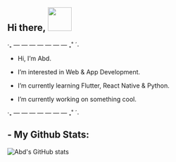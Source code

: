 ## Hi there, <a href="https://www.arstiae.com/"><img src="https://distok.top/stickers/754103543786504244/754108890559283200.gif" width="54px"></a> 
‧₊ — — — — — — — ₊˚ ˊ˗
- Hi, I’m Abd.

- I’m interested in Web & App Development.
 
- I’m currently learning Flutter, React Native & Python.

- I’m currently working on something cool.

‧₊ — — — — — — — ₊˚ ˊ˗

## - My Github Stats:

![Abd's GitHub stats](https://github-readme-stats.vercel.app/api?username=abd-ar)
